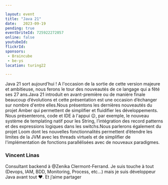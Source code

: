 ```yaml
---

layout: event
title: "Java 21"
date:   2023-09-19
pending: true
eventbriteId: 725922272057
online: false 
youtubeId: 
flickrId:
sponsors:
 - Braincube
 - be-ys
location: turing22

---
```


Java 21 sort aujourd’hui ! A l'occasion de la sortie de cette version majeure et ambitieuse, nous ferons le tour des nouveautés de ce langage qui a fêté ses 27 ans.Java 21 introduit en avant-première ou de manière finale beaucoup d’évolutions et cette présentation est une occasion d’échanger sur nombre d'entre elles.Nous présentons les dernières nouveautés du projet Amber qui permettent de simplifier et fluidifier les développements.
Nous présenterons, code et IDE à l'appui :wink:, par exemple, le nouveau système de templating natif pour les String, l’intégration des record patterns et des expressions logiques dans les switchs.Nous parlerons également du projet Loom dont les nouvelles fonctionnalités permettent d’étendre les limites de la JVM avec les threads virtuels et de simplifier de l'implémentation de fonctions parallélisées avec de nouveaux paradigmes.


### Vincent Linas

Consultant backend à @Zenika Clermont-Ferrand. Je suis touche à tout (Devops, IAM, BDD, Monitoring, Process, etc…) mais je suis développeur Java avant tout :heart:. Et j’aime partager

